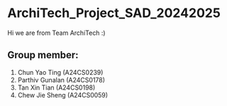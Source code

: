 # ArchiTech_Project_SAD_20242025
Hi we are from Team ArchiTech :)
## Group member:
1. Chun Yao Ting      (A24CS0239)
2. Parthiv Gunalan    (A24CS0178)
3. Tan Xin Tian       (A24CS0198)
4. Chew Jie Sheng     (A24CS0059)
